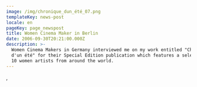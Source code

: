 ```yaml
---
image: /img/chronique_dun_été_07.png
templateKey: news-post
locale: en
pageKey: page_newspost
title: Women Cinema Maker in Berlin
date: 2006-09-30T20:21:00.000Z
description: >-
  Women Cinema Makers in Germany interviewed me on my work entitled "Chronique
  d'un été" for their Special Edition publication which features a selection of
  10 women artists from around the world.
---
```

,
